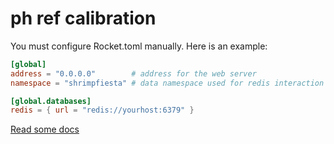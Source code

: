# ph ref calibration

You must configure Rocket.toml manually. Here is an example:

```toml
[global]
address = "0.0.0.0"        # address for the web server
namespace = "shrimpfiesta" # data namespace used for redis interaction

[global.databases]
redis = { url = "redis://yourhost:6379" }
```

[Read some docs](https://rocket.rs/v0.4/guide/state/#usage)

